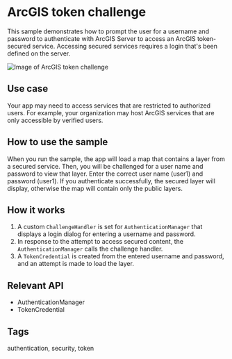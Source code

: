 # ArcGIS token challenge

This sample demonstrates how to prompt the user for a username and password to authenticate with ArcGIS Server to access an ArcGIS token-secured service. Accessing secured services requires a login that's been defined on the server.

![Image of ArcGIS token challenge](TokenSecuredChallenge.jpg)

## Use case

Your app may need to access services that are restricted to authorized users. For example, your organization may host ArcGIS services that are only accessible by verified users.

## How to use the sample

When you run the sample, the app will load a map that contains a layer from a secured service. Then, you will be challenged for a user name and password to view that layer. Enter the correct user name (user1) and password (user1). If you authenticate successfully, the secured layer will display, otherwise the map will contain only the public layers.

## How it works

1. A custom `ChallengeHandler` is set for `AuthenticationManager` that displays a login dialog for entering a username and password.
2. In response to the attempt to access secured content, the `AuthenticationManager` calls the challenge handler.
3. A `TokenCredential` is created from the entered username and password, and an attempt is made to load the layer.

## Relevant API

* AuthenticationManager
* TokenCredential

## Tags

authentication, security, token